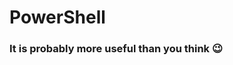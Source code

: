 <!-- classes: title -->
<!-- section-title: 😃 Introduction -->

# PowerShell
### It is probably more useful than you think 😉

<!-- block-start: grid, sns-box -->
<!-- account: twitter, jhwohlgemuth -->
<!-- account: github, jhwohlgemuth -->
<!-- account: linkedin, jhwohlgemuth -->
<!-- block-end -->

